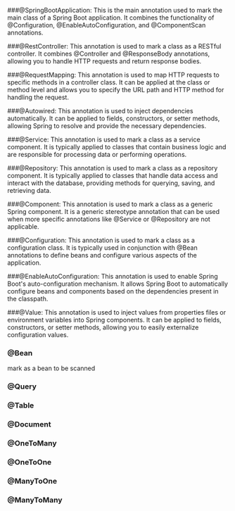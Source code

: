 
###@SpringBootApplication: 
This is the main annotation used to mark the main class of a Spring Boot application. It combines the functionality of @Configuration, @EnableAutoConfiguration, and @ComponentScan annotations.

###@RestController: 
This annotation is used to mark a class as a RESTful controller. It combines @Controller and @ResponseBody annotations, allowing you to handle HTTP requests and return response bodies.

###@RequestMapping:
This annotation is used to map HTTP requests to specific methods in a controller class. It can be applied at the class or method level and allows you to specify the URL path and HTTP method for handling the request.

###@Autowired: 
This annotation is used to inject dependencies automatically. It can be applied to fields, constructors, or setter methods, allowing Spring to resolve and provide the necessary dependencies.

###@Service: 
This annotation is used to mark a class as a service component. It is typically applied to classes that contain business logic and are responsible for processing data or performing operations.

###@Repository: 
This annotation is used to mark a class as a repository component. It is typically applied to classes that handle data access and interact with the database, providing methods for querying, saving, and retrieving data.

###@Component: 
This annotation is used to mark a class as a generic Spring component. It is a generic stereotype annotation that can be used when more specific annotations like @Service or @Repository are not applicable.

###@Configuration: 
This annotation is used to mark a class as a configuration class. It is typically used in conjunction with @Bean annotations to define beans and configure various aspects of the application.

###@EnableAutoConfiguration: 
This annotation is used to enable Spring Boot's auto-configuration mechanism. It allows Spring Boot to automatically configure beans and components based on the dependencies present in the classpath.

###@Value: 
This annotation is used to inject values from properties files or environment variables into Spring components. It can be applied to fields, constructors, or setter methods, allowing you to easily externalize configuration values.

### @Bean
mark as a bean to be scanned

### @Query
### @Table
### @Document
### @OneToMany
### @OneToOne
### @ManyToOne
### @ManyToMany